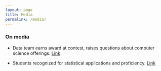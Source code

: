 ```yaml
---
layout: page
title: Media
permalink: /media/
---
```



### On media
* Data team earns award at contest, raises questions about computer science offerings. [Link](https://www.thelamron.com/posts/2019/4/11/data-team-earns-award-at-contest-raises-questions-about-computer-science-offerings)

* Students recognized for statistical applications and proficiency. [Link](https://www.thelamron.com/posts/2014/04/24/students-recognized-statistical-applications-proficiency)

